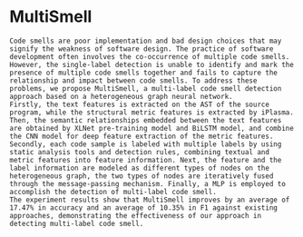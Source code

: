 # MultiSmell
    Code smells are poor implementation and bad design choices that may signify the weakness of software design. The practice of software development often involves the co-occurrence of multiple code smells. However, the single-label detection is unable to identify and mark the presence of multiple code smells together and fails to capture the relationship and impact between code smells. To address these problems, we propose MultiSmell, a multi-label code smell detection approach based on a heterogeneous graph neural network.
    Firstly, the text features is extracted on the AST of the source program, while the structural metric features is extracted by iPlasma. Then, the semantic relationships embedded between the text features are obtained by XLNet pre-training model and BiLSTM model, and combine the CNN model for deep feature extraction of the metric features. Secondly, each code sample is labeled with multiple labels by using static analysis tools and detection rules, combining textual and metric features into feature information. Next, the feature and the label information are modeled as different types of nodes on the heterogeneous graph, the two types of nodes are iteratively fused through the message-passing mechanism. Finally, a MLP is employed to accomplish the detection of multi-label code smell.
    The experiment results show that MultiSmell improves by an average of 17.47% in accuracy and an average of 10.35% in F1 against existing approaches, demonstrating the effectiveness of our approach in detecting multi-label code smell.
